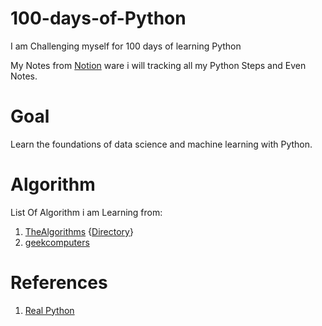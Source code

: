 # 100-days-of-Python
I am Challenging myself for 100 days of learning Python

My Notes from [Notion] ware i will tracking all my Python Steps and Even Notes. 

# Goal
Learn the foundations of data science and machine learning with Python.

# Algorithm
List Of Algorithm i am Learning from:
  1. [TheAlgorithms](https://github.com/TheAlgorithms/Python) {[Directory](https://github.com/TheAlgorithms/Python/blob/master/DIRECTORY.md)}
  2. [geekcomputers](https://github.com/geekcomputers/Python)

# References
  1. [Real Python](https://realpython.com/)

<!---Links || Reference--->

[Notion]: https://www.notion.so/2021-Python-d373db25e4354031af8128ec28df3781

